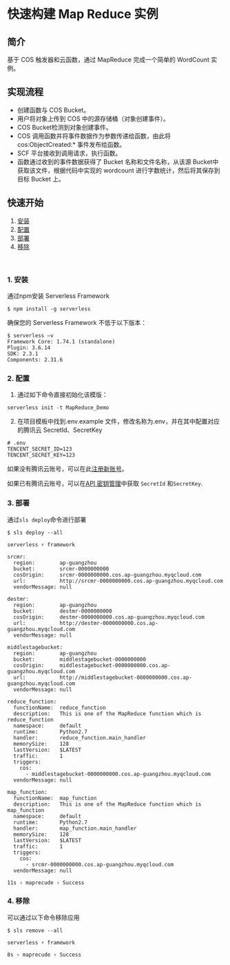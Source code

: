 # 快速构建 Map Reduce 实例

## 简介

基于 COS 触发器和云函数，通过 MapReduce 完成一个简单的 WordCount 实例。

## 实现流程
- 创建函数与 COS Bucket。
- 用户将对象上传到 COS 中的源存储桶（对象创建事件）。
- COS Bucket检测到对象创建事件。
- COS 调用函数并将事件数据作为参数传递给函数，由此将 cos:ObjectCreated:* 事件发布给函数。
- SCF 平台接收到调用请求，执行函数。
- 函数通过收到的事件数据获得了 Bucket 名称和文件名称，从该源 Bucket中获取该文件，根据代码中实现的 wordcount 进行字数统计，然后将其保存到目标 Bucket 上。

## 快速开始


1. [安装](#1-安装)
2. [配置](#2-配置)
3. [部署](#3-部署)
4. [移除](#4-移除)

&nbsp;

### 1. 安装

通过npm安装 Serverless Framework

```console
$ npm install -g serverless
```

确保您的 Serverless Framework 不低于以下版本：

```shell
$ serverless –v
Framework Core: 1.74.1 (standalone)
Plugin: 3.6.14
SDK: 2.3.1
Components: 2.31.6
```


### 2. 配置

1) 通过如下命令直接初始化该模版：

```
serverless init -t MapReduce_Demo
```
2) 在项目模板中找到.env.example 文件，修改名称为.env，并在其中配置对应的腾讯云 SecretId、SecretKey

```
# .env
TENCENT_SECRET_ID=123
TENCENT_SECRET_KEY=123
```

如果没有腾讯云账号，可以在此[注册新账号](https://cloud.tencent.com/register)。

如果已有腾讯云账号，可以在[API 密钥管理](https://console.cloud.tencent.com/cam/capi)中获取 `SecretId` 和`SecretKey`.



### 3. 部署

通过`sls deploy`命令进行部署

```console
$ sls deploy --all

serverless ⚡ framework

srcmr: 
  region:        ap-guangzhou
  bucket:        srcmr-0000000000
  cosOrigin:     srcmr-0000000000.cos.ap-guangzhou.myqcloud.com
  url:           http://srcmr-0000000000.cos.ap-guangzhou.myqcloud.com
  vendorMessage: null

destmr: 
  region:        ap-guangzhou
  bucket:        destmr-0000000000
  cosOrigin:     destmr-0000000000.cos.ap-guangzhou.myqcloud.com
  url:           http://destmr-0000000000.cos.ap-guangzhou.myqcloud.com
  vendorMessage: null

middlestagebucket: 
  region:        ap-guangzhou
  bucket:        middlestagebucket-0000000000
  cosOrigin:     middlestagebucket-0000000000.cos.ap-guangzhou.myqcloud.com
  url:           http://middlestagebucket-0000000000.cos.ap-guangzhou.myqcloud.com
  vendorMessage: null

reduce_function: 
  functionName:  reduce_function
  description:   This is one of the MapReduce function which is reduce_function
  namespace:     default
  runtime:       Python2.7
  handler:       reduce_function.main_handler
  memorySize:    128
  lastVersion:   $LATEST
  traffic:       1
  triggers: 
    cos: 
      - middlestagebucket-0000000000.cos.ap-guangzhou.myqcloud.com
  vendorMessage: null

map_function: 
  functionName:  map_function
  description:   This is one of the MapReduce function which is map_function
  namespace:     default
  runtime:       Python2.7
  handler:       map_function.main_handler
  memorySize:    128
  lastVersion:   $LATEST
  traffic:       1
  triggers: 
    cos: 
      - srcmr-0000000000.cos.ap-guangzhou.myqcloud.com
  vendorMessage: null

11s › maprecude › Success

```

### 4. 移除

可以通过以下命令移除应用

```console
$ sls remove --all

serverless ⚡ framework

8s › maprecude › Success
  
```


